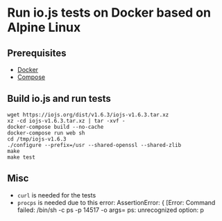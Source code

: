# Run io.js tests on Docker based on Alpine Linux

## Prerequisites

* [Docker](https://docs.docker.com/installation)
* [Compose](https://docs.docker.com/compose/install)

## Build io.js and run tests

    wget https://iojs.org/dist/v1.6.3/iojs-v1.6.3.tar.xz
    xz -cd iojs-v1.6.3.tar.xz | tar -xvf -
    docker-compose build --no-cache
    docker-compose run web sh
    cd /tmp/iojs-v1.6.3
    ./configure --prefix=/usr --shared-openssl --shared-zlib
    make
    make test

## Misc

* `curl` is needed for the tests
* `procps` is needed due to this error: AssertionError: { [Error: Command failed: /bin/sh -c ps -p 14517 -o args= ps: unrecognized option: p
